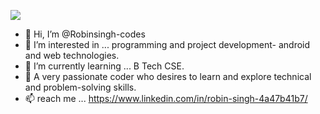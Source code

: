 <p align="left">
 <a href="https://git.io/typing-svg" target="_blank">
    <img src="https://readme-typing-svg.herokuapp.com?size=25&color=1A9AF7&lines=Hey+There!;My+self+Robin+Singh;Welcome+to+my+GitHub;I'm+a+ML+developer;I'm+a+web+developer;I'm+a+problem+solver;">
  </a>
</p>

- 👋 Hi, I’m @Robinsingh-codes
- 👀 I’m interested in ... programming and project development- android and web technologies.
- 🌱 I’m currently learning ...  B Tech CSE.
- 💞️ A very passionate coder who desires to learn and explore technical and problem-solving skills.
- 📫  reach me ... https://www.linkedin.com/in/robin-singh-4a47b41b7/

<!---
Robinsingh-codes/Robinsingh-codes is a ✨ special ✨ repository because its `README.md` (this file) appears on your GitHub profile.
You can click the Preview link to take a look at your changes.
--->
